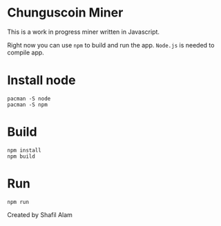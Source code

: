 # Chunguscoin Miner

This is a work in progress miner written in Javascript.

Right now you can use `npm` to build and run the app. `Node.js` is needed to compile app.

# Install node
```
pacman -S node
pacman -S npm
```

# Build
```
npm install
npm build
```

# Run
`npm run`

Created by Shafil Alam
